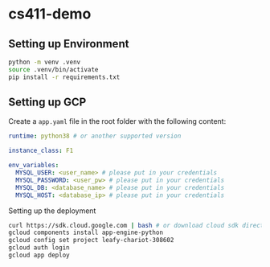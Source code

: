 # cs411-demo

## Setting up Environment
```bash
python -m venv .venv
source .venv/bin/activate
pip install -r requirements.txt
```

## Setting up GCP
Create a `app.yaml` file in the root folder with the following content:
```yaml
runtime: python38 # or another supported version

instance_class: F1

env_variables:
  MYSQL_USER: <user_name> # please put in your credentials
  MYSQL_PASSWORD: <user_pw> # please put in your credentials
  MYSQL_DB: <database_name> # please put in your credentials
  MYSQL_HOST: <database_ip> # please put in your credentials
```

Setting up the deployment
```bash
curl https://sdk.cloud.google.com | bash # or download cloud sdk directly from the website
gcloud components install app-engine-python
gcloud config set project leafy-chariot-308602 
gcloud auth login 
gcloud app deploy
```

